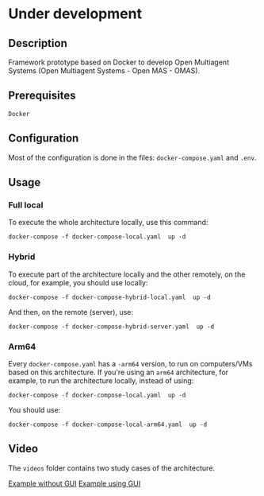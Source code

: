 # **Under development**

## Description
Framework prototype based on Docker to develop Open Multiagent Systems (Open Multiagent Systems - Open MAS - OMAS).

## Prerequisites
```
Docker
```

## Configuration

Most of the configuration is done in the files: `docker-compose.yaml` and `.env`.

## Usage

### Full local
To execute the whole architecture locally, use this command:
```
docker-compose -f docker-compose-local.yaml  up -d
```

### Hybrid
To execute part of the architecture locally and the other remotely, on the cloud, for example, you should use locally:
```
docker-compose -f docker-compose-hybrid-local.yaml  up -d
```

And then, on the remote (server), use:

```
docker-compose -f docker-compose-hybrid-server.yaml  up -d
```

### Arm64

Every `docker-compose.yaml` has a `-arm64` version, to run on computers/VMs based on this architecture. If you're using an `arm64` architecture, for example, to run the architecture locally, instead of using:

```
docker-compose -f docker-compose-local.yaml  up -d
```

You should use:

```
docker-compose -f docker-compose-local-arm64.yaml  up -d
```



## Video

The `videos` folder contains two study cases of the architecture.

[Example without GUI](videos/GUI_OFF.mp4)
[Example using GUI](videos/GUI_ON.mp4)